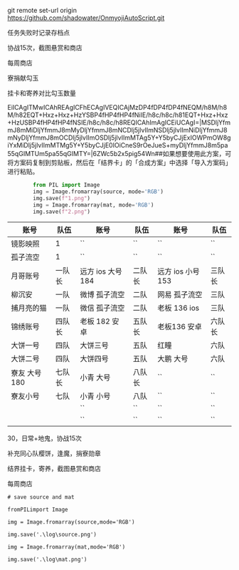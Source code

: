 git remote set-url origin https://github.com/shadowater/OnmyojiAutoScript.git

任务失败时记录存档点

协战15次，截图悬赏和商店

每周商店

寮捐献勾玉

挂卡和寄养对比勾玉数量

EiICAgITMwICAhREAgICFhECAgIVEQICAjMzDP4fDP4fDP4fNEQM/h8M/h8M/h82EQT+Hxz+Hxz+HzYSBP4fHP4fHP4fNiIE/h8c/h8c/h81EQT+Hxz+Hxz+HzUSBP4fHP4fHP4fNSIE/h8c/h8c/h8REQICAhImAgICEiUCAgI=|MSDljYfmmJ8mMiDljYfmmJ8mMyDljYfmmJ8mNCDlj5jlvIImNSDlj5jlvIImNiDljYfmmJ8mNyDljYfmmJ8mOCDlj5jlvIImOSDlj5jlvIImMTAg5Y+Y5byCJjExIOWPmOW8giYxMiDlj5jlvIImMTMg5Y+Y5byCJjE0IOiCneS9rOeJueS+myDljYfmmJ8m5pa55qGIMTUm5pa55qGIMTY=|6ZWc5b2x5pig54Wn##如果想要使用此方案，可将方案码复制到剪贴板，然后在「结界卡」的「合成方案」中选择「导入方案码」进行粘贴。

```python
        from PIL import Image
        img = Image.fromarray(source, mode='RGB')
        img.save(f"1.png")
        img = Image.fromarray(mat, mode='RGB')
        img.save(f"2.png")
```

| 账号          | 队伍   | 账号              | 队伍   | 账号              | 队伍   |
| ------------- | ------ | ----------------- | ------ | ----------------- | ------ |
| 镜影映照      | 1      | ``                | ``     | ``                | ``     |
| 孤子流空      | 1      | ``                | ``     | ``                | ``     |
| 月哥账号      | 一队长 | 远方 ios 大号 184 | 二队长 | 远方 ios 小号 153 | 三队长 |
| 柳沉安        | 一队   | 微博 孤子流空     | 二队   | 网易 孤子流空     | 三队   |
| 捕月亮的猫    | 一队   | 微信 孤子流空     | 二队   | 老板 136 ios      | 三队   |
| 锦绣账号      | 四队长 | 老板 182 安卓     | 五队长 | 老板136 安卓      | 六队长 |
| 大饼一号      | 四队   | 大饼三号          | 五队   | 红瞳              | 六队   |
| 大饼二号      | 四队   | 大饼四号          | 五队   | 大鹏 大号         | 六队   |
| 寮友 大号 180 | 七队长 | 小青 大号         | 八队长 | ``                | ``     |
| 寮友小号      | 七队   | 小青 小号         | 八队   | ``                | ``     |
|               |        | ``                | ``     | ``                | ``     |
|               |        | ``                | ``     | ``                | ``     |

30，日常+地鬼，协战15次

补充同心队樱饼，逢魔，捐寮勋章

结界挂卡，寄养，截图悬赏和商店

每周商店



    # save source and mat

    fromPILimport Image

    img = Image.fromarray(source,mode='RGB')

    img.save('.\log\source.png')

    img = Image.fromarray(mat,mode='RGB')

    img.save('.\log\mat.png')
